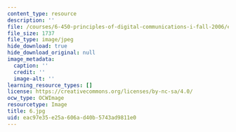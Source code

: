 ```yaml
---
content_type: resource
description: ''
file: /courses/6-450-principles-of-digital-communications-i-fall-2006/eac97e35e25a606ad40b5743ad9811e0_6.jpg
file_size: 1737
file_type: image/jpeg
hide_download: true
hide_download_original: null
image_metadata:
  caption: ''
  credit: ''
  image-alt: ''
learning_resource_types: []
license: https://creativecommons.org/licenses/by-nc-sa/4.0/
ocw_type: OCWImage
resourcetype: Image
title: 6.jpg
uid: eac97e35-e25a-606a-d40b-5743ad9811e0
---
```

